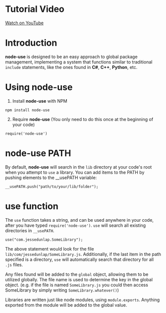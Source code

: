 # Tutorial Video #

[Watch on YouTube](http://youtu.be/cq5u_doeoIM)

# Introduction

**node-use** is designed to be an easy approach to global package management,
implementing a system that functions similar to traditional ``include`` statements,
like the ones found in **C#**, **C++**, **Python**, etc.

# Using node-use

1. Install **node-use** with NPM

```
npm install node-use
```

2. Require **node-use** (You only need to do this once at the beginning of your code)

```
require('node-use')
```


# node-use PATH

By default, **node-use** will search in the ``lib`` directory at your code's root
when you attempt to ``use`` a library. You can add items to the PATH by pushing
elements to the __usePATH variable:

```
__usePATH.push("path/to/your/lib/folder");
```

# use function

The ``use`` function takes a string, and can be used anywhere in your code, after
you have typed ``require('node-use')``. ``use`` will search all existing directories
in ``__usePATH``.

```
use("com.jessedunlap.SomeLibrary");
```

The above statement would look for the file ``lib/com/jessedunlap/SomeLibrary.js``.
Additionally, if the last item in the path specified is a directory, ``use`` will
automatically search that directory for all ``.js`` files.

Any files found will be added to the ``global`` object, allowing them to be utilized
globally. The file name is used to determine the key in the global object. (e.g. if the
file is named ``SomeLibrary.js`` you could then access SomeLibrary by simply writing ``SomeLibrary.whatever()``)

Libraries are written just like node modules, using ``module.exports``. Anything
exported from the module will be added to the global value.